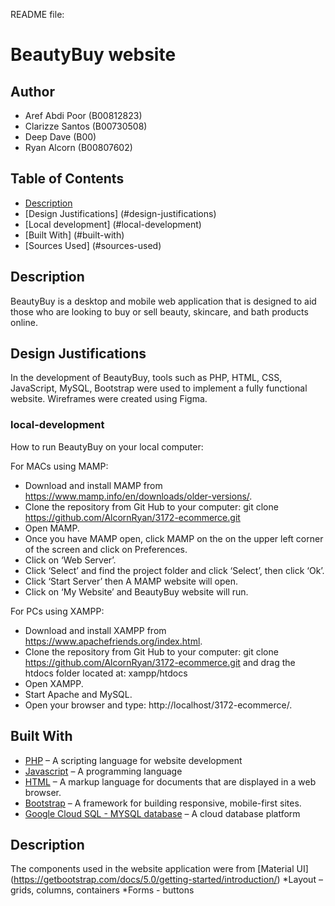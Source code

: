README file: 
# BeautyBuy website
## Author 
* Aref Abdi Poor (B00812823) 
* Clarizze Santos (B00730508) 
* Deep Dave (B00) 
* Ryan Alcorn (B00807602) 
 
## Table of Contents 
- [Description](#description)
- [Design Justifications] (#design-justifications) 
- [Local development] (#local-development) 
- [Built With] (#built-with) 
- [Sources Used] (#sources-used) 
 
## Description 
 
BeautyBuy is a desktop and mobile web application that is designed to aid those who are looking to buy or sell beauty, skincare, and bath products online.  
 
## Design Justifications 
 
In the development of BeautyBuy, tools such as PHP, HTML, CSS, JavaScript, MySQL, Bootstrap were used to implement a fully functional website. Wireframes were created using Figma. 
 
 
### local-development 
 
How to run BeautyBuy on your local computer: 

For MACs using MAMP:
* Download and install MAMP from https://www.mamp.info/en/downloads/older-versions/.
* Clone the repository from Git Hub to your computer: git clone https://github.com/AlcornRyan/3172-ecommerce.git
* Open MAMP.
* Once you have MAMP open, click MAMP on the on the upper left corner of the screen and click on Preferences.
* Click on ‘Web Server’. 
* Click ‘Select’ and find the project folder and click ‘Select’, then click ‘Ok’.
* Click ‘Start Server’ then A MAMP website will open.
* Click on ‘My Website’ and BeautyBuy website will run. 

For PCs using XAMPP:
* Download and install XAMPP from https://www.apachefriends.org/index.html.
* Clone the repository from Git Hub to your computer: git clone https://github.com/AlcornRyan/3172-ecommerce.git and drag the htdocs folder located at: xampp/htdocs
* Open XAMPP.
* Start Apache and MySQL.
* Open your browser and type: http://localhost/3172-ecommerce/.
 
  
## Built With 
 
* [PHP]() – A scripting language for website development 
* [Javascript]() – A programming language 
* [HTML]() – A markup language for documents that are displayed in a web browser.
* [Bootstrap]( https://getbootstrap.com/docs/5.0/getting-started/introduction/) – A framework for building responsive, mobile-first sites.
* [Google Cloud SQL - MYSQL database]( https://cloud.google.com/sql/) – A cloud database platform  
 
## Description 
 
The components used in the website application were from [Material UI] (https://getbootstrap.com/docs/5.0/getting-started/introduction/) 
*Layout – grids, columns, containers
*Forms - buttons
